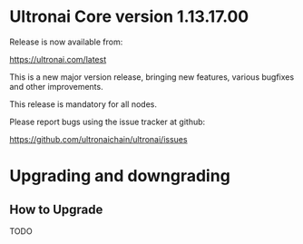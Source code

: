 Ultronai Core version 1.13.17.00
==========================

Release is now available from:

<https://ultronai.com/latest>

This is a new major version release, bringing new features, various bugfixes
and other improvements.

This release is mandatory for all nodes.

Please report bugs using the issue tracker at github:

<https://github.com/ultronaichain/ultronai/issues>


Upgrading and downgrading
=========================

How to Upgrade
--------------
TODO